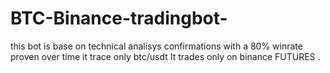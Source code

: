 # BTC-Binance-tradingbot-
this bot is base on technical analisys confirmations with a 80% winrate proven over time
it trace only btc/usdt 
It trades only on binance FUTURES .
